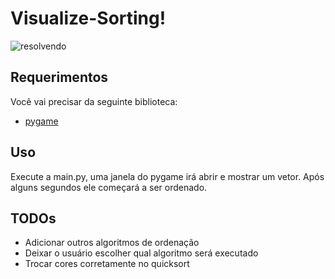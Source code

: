 # Visualize-Sorting!

![resolvendo](https://drive.google.com/uc?export=view&id=1tvlHZAbi0H4gADsDKIEAXcgq7Anww3Hc)

 
## Requerimentos

Você vai precisar da seguinte biblioteca: 
* [pygame](https://www.pygame.org/news)

## Uso
Execute a main.py, uma janela do pygame irá abrir e mostrar um vetor. Após alguns segundos ele começará a ser ordenado.


## TODOs
 * Adicionar outros algoritmos de ordenação
 * Deixar o usuário escolher qual algoritmo será executado
 * Trocar cores corretamente no quicksort

